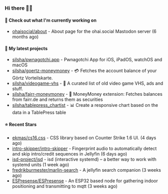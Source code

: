 ### Hi there 🦊👋

#### 👷 Check out what I'm currently working on

- [ohaisocial/about](https://github.com/ohaisocial/about) - About page for the ohai.social Mastodon server (6 months ago)

#### 🌱 My latest projects

- [silsha/pwnagotchi.app](https://github.com/silsha/pwnagotchi.app) - Pwnagotchi App for iOS, iPadOS, watchOS and macOS
- [silsha/goertz-moneymoney](https://github.com/silsha/goertz-moneymoney) - 💳 Fetches the account balance of your Görtz Vorteilskarte.
- [silsha/videogame-vhs](https://github.com/silsha/videogame-vhs) - 👾 A curated list of old video game VHS, ads and stuff.
- [silsha/fairr-moneymoney](https://github.com/silsha/fairr-moneymoney) - 💸 MoneyMoney extension: Fetches balances from fairr.de and returns them as securities
- [silsha/tablepress_chartist](https://github.com/silsha/tablepress_chartist) - 📊 Create a responsive chart based on the data in a TablePress table

#### ⭐ Recent Stars

- [ekmas/cs16.css](https://github.com/ekmas/cs16.css) - CSS library based on Counter Strike 1.6 UI. (4 days ago)
- [intro-skipper/intro-skipper](https://github.com/intro-skipper/intro-skipper) - Fingerprint audio to automatically detect and skip intro/credit sequences in Jellyfin (6 days ago)
- [isd-project/isd](https://github.com/isd-project/isd) - isd (interactive systemd) – a better way to work with systemd units (1 week ago)
- [fredrikburmester/marlin-search](https://github.com/fredrikburmester/marlin-search) - A jellyfin search companion (3 weeks ago)
- [ESPresense/ESPresense](https://github.com/ESPresense/ESPresense) - An ESP32 based node for gathering indoor positioning and transmitting to mqtt (3 weeks ago)

